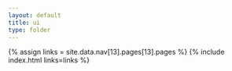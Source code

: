 ```yaml
---
layout: default
title: ui
type: folder
---
```


{% assign links = site.data.nav[13].pages[13].pages %}
{% include index.html links=links %}